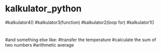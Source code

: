 # kalkulator_python
#kalkulator4()
#kalkulator3(function)
#kalkulator2(loop for)
#kalkulator1()
#
#and something else like:
#transfer the temperature
#calculate the sum of two numbers
#arithmetic average
#
